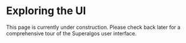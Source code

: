 # Exploring the UI

This page is currently under construction. Please check back later for a comprehensive tour of the Superalgos user interface. 